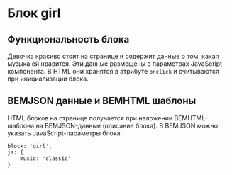 # Блок girl

## Функциональность блока
Девочка красиво стоит на странице и содержит данные о том, какая музыка ей
нравится. Эти данные размещены в параметрах JavaScript-компонента. В HTML они хранятся в атрибуте `onclick` и
считываются при инициализации блока.


## BEMJSON данные и BEMHTML шаблоны
HTML блоков на странице получается при наложении BEMHTML-шаблона на
BEMJSON-данные (описание блока). В BEMJSON можно указать JavaScript-параметры
блока:

    block: 'girl',
    js: {
        music: 'classic'
    }

<!-- Yandex.Metrika counter -->
<img src="http://mc.yandex.ru/watch/20590624" style="position:absolute;left:-9999px;" alt="" />
<!-- /Yandex.Metrika counter -->
